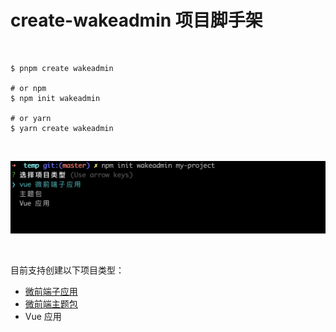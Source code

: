 # create-wakeadmin 项目脚手架

<br>

```shell
$ pnpm create wakeadmin

# or npm
$ npm init wakeadmin

# or yarn
$ yarn create wakeadmin
```

<br>

![](./images/init-wakeadmin.png)

<br>

目前支持创建以下项目类型：

- [微前端子应用](../mapp/integration.md)
- [微前端主题包](../mapp/theme.md)
- Vue 应用
